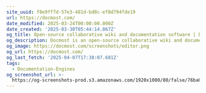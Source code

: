 ```yaml
---
site_uuid: f8e9ff7d-57e3-481d-bd8c-ef8d794fde19
url: https://docmost.com/
date_modified: 2025-03-24T00:00:00.000Z
date_created: '2025-03-30T05:44:14.867Z'
og_title: Open-source collaborative wiki and documentation software | Docmost
og_description: Docmost is an open-source collaborative wiki and documentation software
og_image: https://docmost.com/screenshots/editor.png
og_url: https://docmost.com/
og_last_fetch: '2025-04-07T17:38:07.681Z'
tags:
  - Documentation-Engines
og_screenshot_url: >-
  https://og-screenshots-prod.s3.amazonaws.com/1920x1080/80/false/76ba059282b1d10ebc7310a42a451a3b50474b59de151f45c912238a72c09d9d.jpeg
---
```


